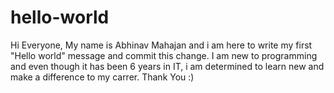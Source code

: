 # hello-world

Hi Everyone, My name is Abhinav Mahajan and i am here to write my first "Hello world" message and commit this change.
I am new to programming and even though it has been 6 years in IT, i am determined to learn new and make a difference to my carrer.
Thank You :)
